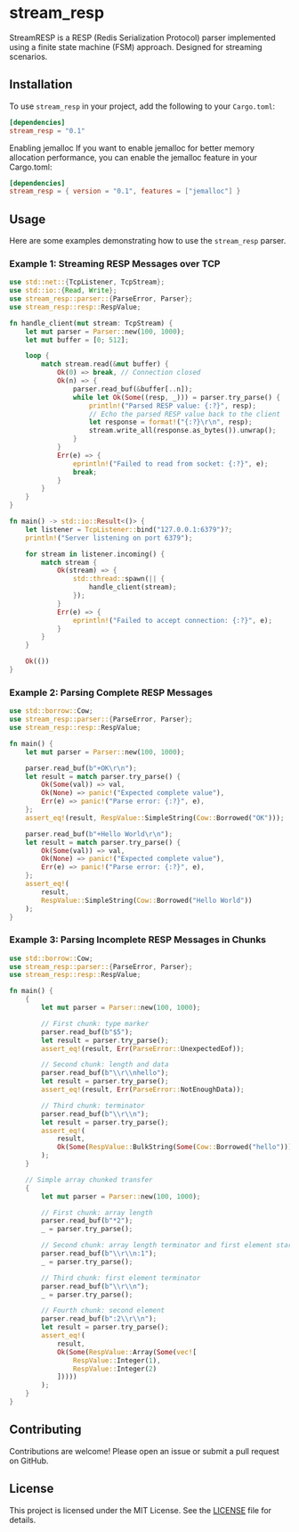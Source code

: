 # stream_resp

StreamRESP is a RESP (Redis Serialization Protocol) parser implemented using a finite state machine (FSM) approach. Designed for streaming scenarios.

## Installation

To use `stream_resp` in your project, add the following to your `Cargo.toml`:

```toml
[dependencies]
stream_resp = "0.1"
```
Enabling jemalloc
If you want to enable jemalloc for better memory allocation performance, you can enable the jemalloc feature in your Cargo.toml:
```toml
[dependencies]
stream_resp = { version = "0.1", features = ["jemalloc"] }
```

## Usage

Here are some examples demonstrating how to use the `stream_resp` parser.

### Example 1: Streaming RESP Messages over TCP
```rust
use std::net::{TcpListener, TcpStream};
use std::io::{Read, Write};
use stream_resp::parser::{ParseError, Parser};
use stream_resp::resp::RespValue;

fn handle_client(mut stream: TcpStream) {
    let mut parser = Parser::new(100, 1000);
    let mut buffer = [0; 512];

    loop {
        match stream.read(&mut buffer) {
            Ok(0) => break, // Connection closed
            Ok(n) => {
                parser.read_buf(&buffer[..n]);
                while let Ok(Some((resp, _))) = parser.try_parse() {
                    println!("Parsed RESP value: {:?}", resp);
                    // Echo the parsed RESP value back to the client
                    let response = format!("{:?}\r\n", resp);
                    stream.write_all(response.as_bytes()).unwrap();
                }
            }
            Err(e) => {
                eprintln!("Failed to read from socket: {:?}", e);
                break;
            }
        }
    }
}

fn main() -> std::io::Result<()> {
    let listener = TcpListener::bind("127.0.0.1:6379")?;
    println!("Server listening on port 6379");

    for stream in listener.incoming() {
        match stream {
            Ok(stream) => {
                std::thread::spawn(|| {
                    handle_client(stream);
                });
            }
            Err(e) => {
                eprintln!("Failed to accept connection: {:?}", e);
            }
        }
    }

    Ok(())
}
```

### Example 2: Parsing Complete RESP Messages

```rust
use std::borrow::Cow;
use stream_resp::parser::{ParseError, Parser};
use stream_resp::resp::RespValue;

fn main() {
    let mut parser = Parser::new(100, 1000);

    parser.read_buf(b"+OK\r\n");
    let result = match parser.try_parse() {
        Ok(Some(val)) => val,
        Ok(None) => panic!("Expected complete value"),
        Err(e) => panic!("Parse error: {:?}", e),
    };
    assert_eq!(result, RespValue::SimpleString(Cow::Borrowed("OK")));

    parser.read_buf(b"+Hello World\r\n");
    let result = match parser.try_parse() {
        Ok(Some(val)) => val,
        Ok(None) => panic!("Expected complete value"),
        Err(e) => panic!("Parse error: {:?}", e),
    };
    assert_eq!(
        result,
        RespValue::SimpleString(Cow::Borrowed("Hello World"))
    );
}
```

### Example 3: Parsing Incomplete RESP Messages in Chunks

```rust
use std::borrow::Cow;
use stream_resp::parser::{ParseError, Parser};
use stream_resp::resp::RespValue;

fn main() {
    {
        let mut parser = Parser::new(100, 1000);

        // First chunk: type marker
        parser.read_buf(b"$5");
        let result = parser.try_parse();
        assert_eq!(result, Err(ParseError::UnexpectedEof));

        // Second chunk: length and data
        parser.read_buf(b"\\r\\nhello");
        let result = parser.try_parse();
        assert_eq!(result, Err(ParseError::NotEnoughData));

        // Third chunk: terminator
        parser.read_buf(b"\\r\\n");
        let result = parser.try_parse();
        assert_eq!(
            result,
            Ok(Some(RespValue::BulkString(Some(Cow::Borrowed("hello")))))
        );
    }

    // Simple array chunked transfer
    {
        let mut parser = Parser::new(100, 1000);

        // First chunk: array length
        parser.read_buf(b"*2");
        _ = parser.try_parse();

        // Second chunk: array length terminator and first element start
        parser.read_buf(b"\\r\\n:1");
        _ = parser.try_parse();

        // Third chunk: first element terminator
        parser.read_buf(b"\\r\\n");
        _ = parser.try_parse();

        // Fourth chunk: second element
        parser.read_buf(b":2\\r\\n");
        let result = parser.try_parse();
        assert_eq!(
            result,
            Ok(Some(RespValue::Array(Some(vec![
                RespValue::Integer(1),
                RespValue::Integer(2)
            ]))))
        );
    }
}
```

## Contributing

Contributions are welcome! Please open an issue or submit a pull request on GitHub.

## License

This project is licensed under the MIT License. See the [LICENSE](LICENSE) file for details.